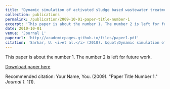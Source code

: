 ```yaml
---
title: "Dynamic simulation of activated sludge based wastewater treatment processes: Case studies with Titagarh Sewage Treatment Plant, India"
collection: publications
permalink: /publication/2009-10-01-paper-title-number-1
excerpt: 'This paper is about the number 1. The number 2 is left for future work.'
date: 2010-10-01
venue: 'Journal 1'
paperurl: 'http://academicpages.github.io/files/paper1.pdf'
citation: 'Sarkar, U. <i>et al.</i> (2010). &quot;Dynamic simulation of activated sludge based wastewater treatment processes: Case studies with Titagarh Sewage Treatment Plant, India.&quot; <i>Desalination</i>. 252(1-3).'
---
```

This paper is about the number 1. The number 2 is left for future work.

[Download paper here](http://academicpages.github.io/files/paper1.pdf)

Recommended citation: Your Name, You. (2009). "Paper Title Number 1." <i>Journal 1</i>. 1(1).
